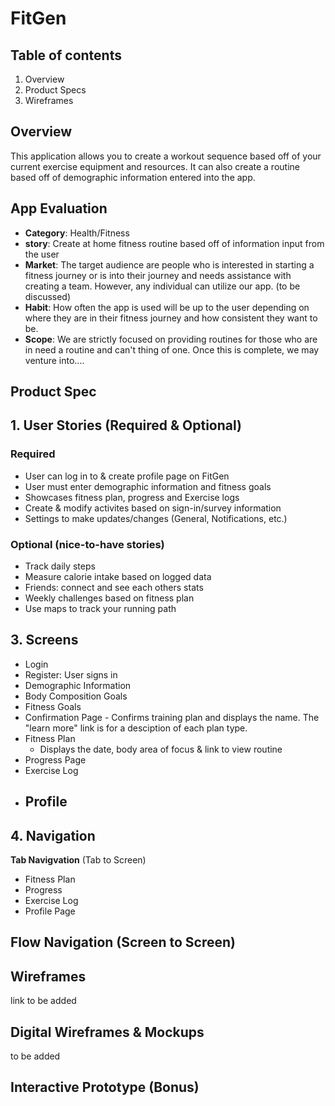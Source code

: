 # FitGen
## Table of contents
1. Overview
2. Product Specs
3. Wireframes
## Overview 
This application allows you to create a workout sequence based off of your current exercise equipment and resources. It can also create a routine based off of demographic information entered into the app.
## **App Evaluation**
- **Category**: Health/Fitness
- **story**: Create at home fitness routine based off of information input from the user
- **Market**: The target audience are people who is interested in starting a fitness journey or is into their journey and needs assistance with creating a team. However, any individual can utilize our app. (to be discussed)
- **Habit**: How often the app is used will be up to the user depending on where they are in their fitness journey and how consistent they want to be.
- **Scope**: We are strictly focused on providing routines for those who are in need a routine and can't thing of one. Once this is complete, we may venture into....
## Product Spec
## 1. User Stories (Required & Optional)
### Required
 - User can log in to & create profile page on FitGen
 - User must enter demographic information and fitness goals
 - Showcases fitness plan, progress and Exercise logs
 - Create & modify activites based on sign-in/survey information
 - Settings to make updates/changes (General, Notifications, etc.)
### Optional (nice-to-have stories)
 - Track daily steps
 - Measure calorie intake based on logged data
 - Friends: connect and see each others stats 
 - Weekly challenges based on fitness plan
 - Use maps to track your running path
## 3. Screens
- Login
- Register: User signs in
- Demographic Information
- Body Composition Goals
- Fitness Goals
- Confirmation Page
      - Confirms training plan and displays the name. The "learn more" link is for a desciption of each plan type.
-  Fitness Plan
      - Displays the date, body area of focus & link to view routine
- Progress Page
- Exercise Log
- Profile
     - 
## 4. Navigation
**Tab Navigvation** (Tab to Screen)
- Fitness Plan
- Progress
- Exercise Log
- Profile Page

**Flow Navigation** (Screen to Screen)
- 

## Wireframes
 link to be added 
## Digital Wireframes & Mockups 
to be added 
## Interactive Prototype (Bonus)
